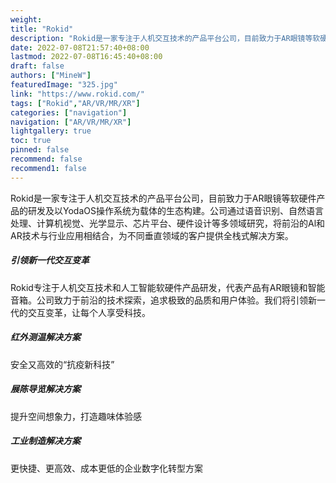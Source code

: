 ```yaml
---
weight: 
title: "Rokid"
description: "Rokid是一家专注于人机交互技术的产品平台公司，目前致力于AR眼镜等软硬件产品的研发及以YodaOS操作系统为载体的生态构建。公司通过语音识别、自然语言处理、计算机视觉、光学显示、芯片平台、硬件设计等多领域研究，将前沿的Al和AR技术与行业应用相结合，为不同垂直领域的客户提供全栈式解决方案。"
date: 2022-07-08T21:57:40+08:00
lastmod: 2022-07-08T16:45:40+08:00
draft: false
authors: ["MineW"]
featuredImage: "325.jpg"
link: "https://www.rokid.com/"
tags: ["Rokid","AR/VR/MR/XR"]
categories: ["navigation"]
navigation: ["AR/VR/MR/XR"]
lightgallery: true
toc: true
pinned: false
recommend: false
recommend1: false
---
```



Rokid是一家专注于人机交互技术的产品平台公司，目前致力于AR眼镜等软硬件产品的研发及以YodaOS操作系统为载体的生态构建。公司通过语音识别、自然语言处理、计算机视觉、光学显示、芯片平台、硬件设计等多领域研究，将前沿的Al和AR技术与行业应用相结合，为不同垂直领域的客户提供全栈式解决方案。

##### 引领新一代交互变革
Rokid专注于人机交互技术和人工智能软硬件产品研发，代表产品有AR眼镜和智能音箱。公司致力于前沿的技术探索，追求极致的品质和用户体验。我们将引领新一代的交互变革，让每个人享受科技。

##### 红外测温解决方案
安全又高效的“抗疫新科技”

##### 展陈导览解决方案
提升空间想象力，打造趣味体验感

##### 工业制造解决方案
 更快捷、更高效、成本更低的企业数字化转型方案

